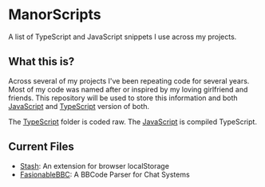 # ManorScripts
A list of TypeScript and JavaScript snippets I use across my projects.

## What this is?
Across several of my projects I've been repeating code for several years. Most of my code was named after or inspired
by my loving girlfriend and friends. This repository will be used to store this information and both [JavaScript](https://github.com/YourNetworkNerd/ManorScripts/tree/master/JavaScript) and [TypeScript](https://github.com/YourNetworkNerd/ManorScripts/tree/master/TypeScript) version of both.

The [TypeScript](https://github.com/YourNetworkNerd/ManorScripts/tree/master/TypeScript) folder is coded raw.
The [JavaScript](https://github.com/YourNetworkNerd/ManorScripts/tree/master/JavaScript) is compiled TypeScript.

## Current Files
- [Stash](https://github.com/YourNetworkNerd/ManorScripts/blob/master/TypeScript/stash.vanilla.ts): An extension for browser localStorage
- [FasionableBBC](https://github.com/YourNetworkNerd/ManorScripts/blob/master/TypeScript/fasionablebbc.vanilla.ts): A BBCode Parser for Chat Systems
